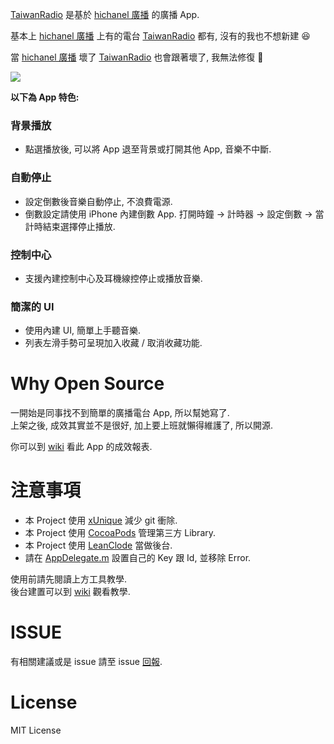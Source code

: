 [TaiwanRadio][1] 是基於 [hichanel 廣播][2] 的廣播 App.

基本上 [hichanel 廣播][2] 上有的電台 [TaiwanRadio][1] 都有, 沒有的我也不想新建 :laughing:

當 [hichanel 廣播][2] 壞了 [TaiwanRadio][1] 也會跟著壞了, 我無法修復 :grimacing:

<a href="https://itun.es/i6LV9Gb"><img src="https://devimages.apple.com.edgekey.net/app-store/marketing/guidelines/images/badge-download-on-the-app-store.svg"></a>

**以下為 App 特色:**

### 背景播放
- 點選播放後, 可以將 App 退至背景或打開其他 App, 音樂不中斷.

### 自動停止
- 設定倒數後音樂自動停止, 不浪費電源.
- 倒數設定請使用 iPhone 內建倒數 App. 打開時鐘 -> 計時器 -> 設定倒數 -> 當計時結束選擇停止播放.

### 控制中心
- 支援內建控制中心及耳機線控停止或播放音樂.

### 簡潔的 UI
- 使用內建 UI, 簡單上手聽音樂.
- 列表左滑手勢可呈現加入收藏 / 取消收藏功能.


# Why Open Source
一開始是同事找不到簡單的廣播電台 App, 所以幫她寫了.  
上架之後, 成效其實並不是很好, 加上要上班就懶得維護了, 所以開源.

你可以到 [wiki][3] 看此 App 的成效報表.


# 注意事項
- 本 Project 使用 [xUnique][4] 減少 git 衝除.
- 本 Project 使用 [CocoaPods][5] 管理第三方 Library.
- 本 Project 使用 [LeanClode][6] 當做後台.
- 請在 [AppDelegate.m][9] 設置自己的 Key 跟 Id, 並移除 Error.

使用前請先閱讀上方工具教學.  
後台建置可以到 [wiki][7] 觀看教學.


# ISSUE
有相關建議或是 issue 請至 issue [回報][8].


# License
MIT License


[1]: https://itun.es/i6LV9Gb "TaiwanRadio"
[2]: http://hichannel.hinet.net/radio/index.do "hichannel 廣播"
[3]: https://github.com/shinrenpan/TaiwanRadio/wiki/成效報表 "報表"
[4]: https://github.com/truebit/xUnique "xUnique"
[5]: https://cocoapods.org "CocoaPods"
[6]: https://leancloud.cn "LeanClode"
[7]: https://github.com/shinrenpan/TaiwanRadio/wiki/後台建置 "後台建置"
[8]: https://github.com/shinrenpan/TaiwanRadio/issues "issues"
[9]: https://github.com/shinrenpan/TaiwanRadio/blob/master/TaiwanRadio/AppDelegate.m#L29-31 "AppDelegate.m"

